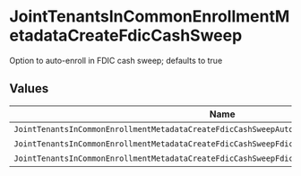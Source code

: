 # JointTenantsInCommonEnrollmentMetadataCreateFdicCashSweep

Option to auto-enroll in FDIC cash sweep; defaults to true


## Values

| Name                                                                                          | Value                                                                                         |
| --------------------------------------------------------------------------------------------- | --------------------------------------------------------------------------------------------- |
| `JointTenantsInCommonEnrollmentMetadataCreateFdicCashSweepAutoEnrollFdicCashSweepUnspecified` | AUTO_ENROLL_FDIC_CASH_SWEEP_UNSPECIFIED                                                       |
| `JointTenantsInCommonEnrollmentMetadataCreateFdicCashSweepFdicCashSweepEnroll`                | FDIC_CASH_SWEEP_ENROLL                                                                        |
| `JointTenantsInCommonEnrollmentMetadataCreateFdicCashSweepFdicCashSweepDecline`               | FDIC_CASH_SWEEP_DECLINE                                                                       |